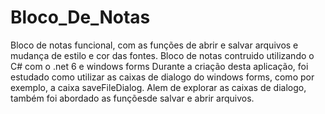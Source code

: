 # Bloco_De_Notas
Bloco de notas funcional, com as funções de abrir e salvar arquivos e mudança de estilo e cor das fontes.
Bloco de notas contruido utilizando o C# com o .net 6 e windows forms
Durante a criação desta aplicação, foi estudado como utilizar as caixas de dialogo do windows forms, como por exemplo, a caixa saveFileDialog.
Alem de explorar as caixas de dialogo, também foi abordado as funçõesde salvar e abrir arquivos.
